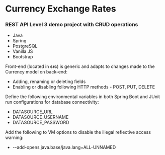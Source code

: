 # Currency Exchange Rates

<h3>REST API Level 3 demo project with CRUD operations</h3>

<ul>
  <li>Java</li>
  <li>Spring</li>
  <li>PostgreSQL</li>
  <li>Vanilla JS</li>
  <li>Bootstrap</li>
</ul>

Front-end (located in <b>src</b>) is generic and adapts to changes made to the Currency model on back-end:
<ul>
  <li>Adding, renaming or deleting fields</li>
  <li>Enabling or disabling following HTTP methods - POST, PUT, DELETE</li>
</ul>

Define the following environmental variables in both Spring Boot and JUnit run configurations for database connectivity:
<ul>
  <li>DATASOURCE_URL</li>
  <li>DATASOURCE_USERNAME</li>
  <li>DATASOURCE_PASSWORD</li>
</ul>

Add the following to VM options to disable the illegal reflective access warning:
<ul>
  <li>--add-opens java.base/java.lang=ALL-UNNAMED</li>
</ul>
